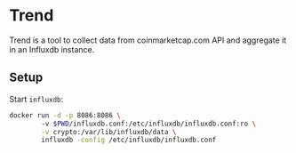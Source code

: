 # Trend

Trend is a tool to collect data from coinmarketcap.com API and aggregate it in an Influxdb instance.

## Setup

Start `influxdb`:

```bash
docker run -d -p 8086:8086 \                                                                                                                                                                                                           13:56
        -v $PWD/influxdb.conf:/etc/influxdb/influxdb.conf:ro \
        -v crypto:/var/lib/influxdb/data \
        influxdb -config /etc/influxdb/influxdb.conf
```





